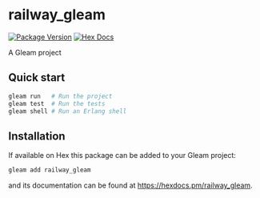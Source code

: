 # railway_gleam

[![Package Version](https://img.shields.io/hexpm/v/railway_gleam)](https://hex.pm/packages/railway_gleam)
[![Hex Docs](https://img.shields.io/badge/hex-docs-ffaff3)](https://hexdocs.pm/railway_gleam/)

A Gleam project

## Quick start

```sh
gleam run   # Run the project
gleam test  # Run the tests
gleam shell # Run an Erlang shell
```

## Installation

If available on Hex this package can be added to your Gleam project:

```sh
gleam add railway_gleam
```

and its documentation can be found at <https://hexdocs.pm/railway_gleam>.
